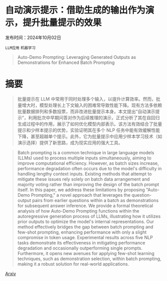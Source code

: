 # 自动演示提示：借助生成的输出作为演示，提升批量提示的效果

发布时间：2024年10月02日

`LLM应用` `机器学习`

> Auto-Demo Prompting: Leveraging Generated Outputs as Demonstrations for Enhanced Batch Prompting

# 摘要

> 批量提示在 LLM 中常用于同时处理多个输入，以提升计算效率。然而，批量增大时，模型处理长上下文输入的困难常导致性能下降。现有方法多依赖批量数据排列和多数投票，而非改进批量提示本身。本文提出“自动演示提示”，利用批次中早期问答对作为后续推理的演示，正式分析了其在自回归生成过程中的作用，展示了如何优化模型内部表示。该方法有效结合了批量提示和少样本提示的优势，实验证明其在多个 NLP 任务中能有效缓解性能下降，甚至超越单个提示。此外，它为批量提示中应用少样本学习技术（如演示选择）提供了新思路，成为现实应用的强大工具。

> Batch prompting is a common technique in large language models (LLMs) used to process multiple inputs simultaneously, aiming to improve computational efficiency. However, as batch sizes increase, performance degradation often occurs due to the model's difficulty in handling lengthy context inputs. Existing methods that attempt to mitigate these issues rely solely on batch data arrangement and majority voting rather than improving the design of the batch prompt itself. In this paper, we address these limitations by proposing "Auto-Demo Prompting," a novel approach that leverages the question-output pairs from earlier questions within a batch as demonstrations for subsequent answer inference. We provide a formal theoretical analysis of how Auto-Demo Prompting functions within the autoregressive generation process of LLMs, illustrating how it utilizes prior outputs to optimize the model's internal representations. Our method effectively bridges the gap between batch prompting and few-shot prompting, enhancing performance with only a slight compromise in token usage. Experimental results across five NLP tasks demonstrate its effectiveness in mitigating performance degradation and occasionally outperforming single prompts. Furthermore, it opens new avenues for applying few-shot learning techniques, such as demonstration selection, within batch prompting, making it a robust solution for real-world applications.

[Arxiv](https://arxiv.org/abs/2410.01724)